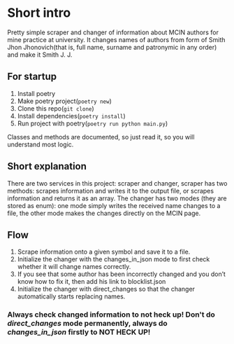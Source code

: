 # Short intro
Pretty simple scraper and changer of information about MCIN authors
for mine practice at university.
It changes names of authors from form of
Smith Jhon Jhonovich(that is, full name, surname and patronymic in any order)
and make it Smith J. J.
## For startup

1. Install poetry
2. Make poetry project(`poetry new`)
3. Clone this repo(`git clone`)
4. Install dependencies(`poetry install`)
5. Run project with poetry(`poetry run python main.py`)

Classes and methods are documented,
so just read it, so you will understand most logic.

## Short explanation

There are two services in this project:
scraper and changer, scraper has two methods: scrapes information and writes it to the output file, or scrapes information and returns it as an array.
The changer has two modes (they are stored as enum):
one mode simply writes the received name changes to a file, the other mode makes the changes directly on the MCIN page.

## Flow

1. Scrape information onto a given symbol and save it to a file.
2. Initialize the changer with the changes_in_json mode to first check whether it will change names correctly.
3. If you see that some author has been incorrectly changed and you don’t know how to fix it, then add his link to blocklist.json
4. Initialize the changer with direct_changes so that the changer automatically starts replacing names. 





### Always check changed information to not heck up! Don't do *direct_changes* mode permanently, always do *changes_in_json* firstly to NOT HECK UP!